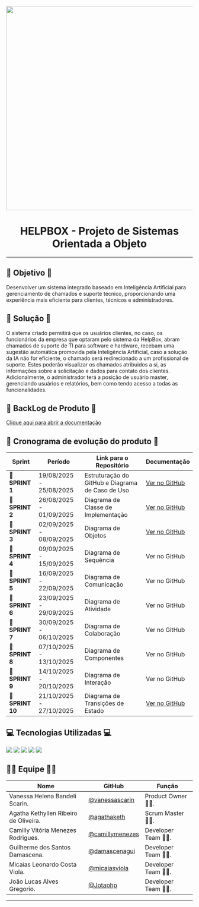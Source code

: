 <div align="center">
<img src="https://github.com/user-attachments/assets/25c3b68e-e1f5-4edc-9709-054ffd1efca3" width="550"/>
</div>
<div align="center">
 
  # HELPBOX - Projeto de Sistemas Orientada a Objeto
</div>

---

## 🎯 Objetivo 🎯

Desenvolver um sistema integrado baseado em Inteligência Artificial para gerenciamento de chamados e suporte técnico, proporcionando uma experiência mais eficiente para clientes, técnicos e administradores.

## 🔧 Solução 🔧

O sistema criado permitirá que os usuários clientes, no caso, os funcionários da empresa que optaram pelo sistema da HelpBox, abram chamados de suporte de TI para software e hardware, recebam uma sugestão automática promovida pela Inteligência Artificial, caso a solução da IA não for eficiente, o chamado será redirecionado a um profissional de suporte. Estes poderão visualizar os chamados atribuidos a si, as informações sobre a solicitação e dados para contato dos clientes. Adicionalmente, o administrador terá a posição de usuário master, gerenciando usuários e relatórios, bem como tendo acesso a todas as funcionalidades.

## 📝 BackLog de Produto 📝

[Clique aqui para abrir a documentação](https://github.com/camillymenezes/PSOO-4-Semestre-HELPBOX/blob/main/Product%20Backlog.pdf)

##  📆 Cronograma de evolução do produto 📆


| Sprint | Período | Link para o Repositório | Documentação|
|--------|---------|--------------------------|-------|
| 🚀 **SPRINT 1** | 19/08/2025 - 25/08/2025| Estruturação do GitHub e Diagrama de Caso de Uso| [Ver no GitHub](https://github.com/camillymenezes/PSOO-4-Semestre-HELPBOX/tree/main/Diagrama%20UML) |
| 🚀  **SPRINT 2** | 26/08/2025 - 01/09/2025 | Diagrama de Classe de Implementação | [Ver no GitHub](https://github.com/camillymenezes/PSOO-4-Semestre-HELPBOX/tree/main/Diagrama%20UML/Classes) |
 🚀  **SPRINT 3** | 02/09/2025 - 08/09/2025 | Diagrama de Objetos| [Ver no GitHub](https://github.com/camillymenezes/PSOO-4-Semestre-HELPBOX/tree/main/Diagrama%20UML/Objetos) |
| 🚀  **SPRINT 4** | 09/09/2025 - 15/09/2025 | Diagrama de Sequência| Ver no GitHub| [Ver no GitHub]() |
| 🚀  **SPRINT 5** | 16/09/2025 - 22/09/2025 | Diagrama de Comunicação | Ver no GitHub| [Ver no GitHub]() |
| 🚀  **SPRINT 6** | 23/09/2025 - 29/09/2025 | Diagrama de Atividade | Ver no GitHub| [Ver no GitHub]() |
| 🚀  **SPRINT 7** | 30/09/2025 - 06/10/2025 | Diagrama de Colaboração| Ver no GitHub| [Ver no GitHub]() |
| 🚀  **SPRINT 8** | 07/10/2025 - 13/10/2025 | Diagrama de Componentes| Ver no GitHub| [Ver no GitHub]() |
| 🚀  **SPRINT 9** | 14/10/2025 - 20/10/2025 | Diagrama de Interação| Ver no GitHub| [Ver no GitHub]() |
| 🚀  **SPRINT 10** | 21/10/2025 - 27/10/2025| Diagrama de Transições de Estado | [Ver no GitHub]() |


## 💻 Tecnologias Utilizadas 💻
<a href="https://github.com/"><img src="https://img.shields.io/badge/github-%23121011.svg?style=for-the-badge&logo=github&logoColor=white"/></a>
<a href="https://astah.net/"><img src="https://img.shields.io/badge/Astah-blue?style=for-the-badge&logo=uml&logoColor=white"/></a>
<a href="https://www.w3schools.com/js"><img src="https://img.shields.io/badge/Javascript-yellow?style=for-the-badge&logo=javascript&logoColor=black"/></a>
<a href="https://www.figma.com"><img src="https://img.shields.io/badge/Figma-red?style=for-the-badge&logo=figma&logoColor=white"/></a>
<a href="https://www.w3schools.com/sql/default.asp"><img src="https://img.shields.io/badge/MySql-%2300758f?style=for-the-badge&logo=mysql&logoColor=white"/></a>


## 🧑‍💻 Equipe 🧑‍💻

| Nome     | GitHub | Função     |
|----------|--------|------------|
| Vanessa Helena Bandeli Scarin. | [@vanessascarin](https://github.com/vanessascarin) | Product Owner 👩‍💼. |
| Agatha Kethyllen Ribeiro de Oliveira. | [@agathaketh](https://github.com/agathaketh) | Scrum Master 👩‍💼. |
| Camilly Vitória Menezes Rodrigues. | [@camillymenezes](https://github.com/camillymenezes) | Developer Team 👩‍💻. |
| Guilherme dos Santos Damascena. | [@damascenagui](https://github.com/damascenagui) | Developer Team 👩‍💻. |
| Micaias Leonardo Costa Viola. | [@micaiasviola](https://github.com/micaiasviola) | Developer Team 👩‍💻. |
| João Lucas Alves Gregorio. | [@Jotaphp](https://github.com/Jotaphp) | Developer Team 👩‍💻. |

---


  
